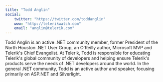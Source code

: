 ```yaml
---
title: "Todd Anglin"
social: 
    twitter: "https://twitter.com/toddanglin"
    www: "http://telerikwatch.com"
    email: "anglin@telerik.com"
---
```

Todd Anglin is an active .NET community member, former President of the North Houston .NET User Group, an O'Reilly author, Microsoft MVP and Telerik's Chief Evangelist. At Telerik, Todd is responsible for educating Telerik's global community of developers and helping ensure Telerik's products serve the needs of .NET developers around the world. In the general .NET community, Todd is an active author and speaker, focusing primarily on ASP.NET and Silverlight.